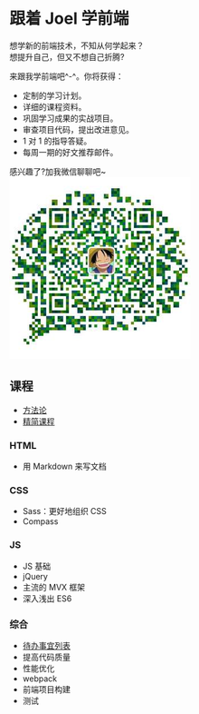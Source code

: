 # 跟着 Joel 学前端
想学新的前端技术，不知从何学起来？  
想提升自己，但又不想自己折腾?  

来跟我学前端吧^-^。你将获得：
* 定制的学习计划。
* 详细的课程资料。
* 巩固学习成果的实战项目。
* 审查项目代码，提出改进意见。
* 1 对 1 的指导答疑。
* 每周一期的好文推荐邮件。

感兴趣了?加我微信聊聊吧~  
![微信](wechat.jpg)

## 课程
* [方法论](how-to)
* [精简课程](basic-course)

### HTML
* 用 Markdown 来写文档

### CSS
* Sass：更好地组织 CSS
* Compass

### JS
* JS 基础
* jQuery
* 主流的 MVX 框架
* 深入浅出 ES6

### 综合
* [待办事宜列表](demos/todolist)
* 提高代码质量
* 性能优化
* webpack
* 前端项目构建
* 测试

